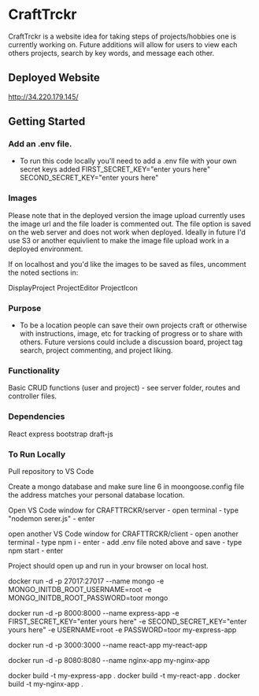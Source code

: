 # CraftTrckr

CraftTrckr is a website idea for taking steps of projects/hobbies one is currently working on. Future additions will allow for users to view each others projects, search by key words, and message each other.

## Deployed Website
http://34.220.179.145/

## Getting Started

### Add an .env file.

* To run this code locally you'll need to add a .env file with your own secret keys added
    FIRST_SECRET_KEY="enter yours here"
    SECOND_SECRET_KEY="enter yours here"

### Images

Please note that in the deployed version the image upload currently uses the image url and the file loader is commented out. The file option is saved on the web server and does not work when deployed. Ideally in future I'd use S3 or another equivlient to make the image file upload work in a deployed environment. 

If on localhost and you'd like the images to be saved as files, uncomment the noted sections in:

DisplayProject
ProjectEditor
ProjectIcon


### Purpose
* To be a location people can save their own projects craft or otherwise with instructions, image, etc for tracking of progress or to share with others. Future versions could include a discussion board, project tag search, project commenting, and project liking. 

### Functionality
Basic CRUD functions (user and project) - see server folder, routes and controller files.

### Dependencies
React
express
bootstrap
draft-js

### To Run Locally

Pull repository to VS Code

Create a mongo database and make sure line 6 in moongoose.config file the address matches your personal database location. 

Open VS Code window for CRAFTTRCKR/server
    - open terminal
    - type "nodemon serer.js" 
    - enter

open another VS Code window for CRAFTTRCKR/client
    - open another terminal
    - type npm i
    - enter
    - add .env file noted above and save
    - type npm start
    - enter

Project should open up and run in your browser on local host. 




docker run -d -p 27017:27017 --name mongo -e MONGO_INITDB_ROOT_USERNAME=root -e MONGO_INITDB_ROOT_PASSWORD=toor mongo

docker run -d -p 8000:8000 --name express-app -e FIRST_SECRET_KEY="enter yours here" -e SECOND_SECRET_KEY="enter yours here" -e USERNAME=root -e PASSWORD=toor my-express-app

docker run -d -p 3000:3000 --name react-app my-react-app

docker run -d -p 8080:8080 --name nginx-app my-nginx-app

docker build -t my-express-app .
docker build -t my-react-app .
docker build -t my-nginx-app .
